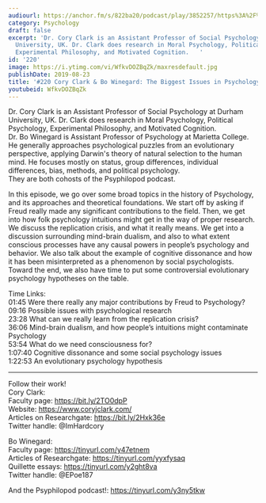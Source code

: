 ```yaml
---
audiourl: https://anchor.fm/s/822ba20/podcast/play/3852257/https%3A%2F%2Fd3ctxlq1ktw2nl.cloudfront.net%2Fproduction%2F2019-6-13%2F18715674-44100-2-6e2e88b80c0ae.m4a
category: Psychology
draft: false
excerpt: 'Dr. Cory Clark is an Assistant Professor of Social Psychology at Durham
  University, UK. Dr. Clark does research in Moral Psychology, Political Psychology,
  Experimental Philosophy, and Motivated Cognition.   '
id: '220'
image: https://i.ytimg.com/vi/WfkvDOZBqZk/maxresdefault.jpg
publishDate: 2019-08-23
title: '#220 Cory Clark & Bo Winegard: The Biggest Issues in Psychology'
youtubeid: WfkvDOZBqZk
---
```

<div class="timelinks">

Dr. Cory Clark is an Assistant Professor of Social Psychology at Durham University, UK. Dr. Clark does research in Moral Psychology, Political Psychology, Experimental Philosophy, and Motivated Cognition.   
Dr. Bo Winegard is Assistant Professor of Psychology at Marietta College. He generally approaches psychological puzzles from an evolutionary perspective, applying Darwin's theory of natural selection to the human mind. He focuses mostly on status, group differences, individual differences, bias, methods, and political psychology.   
They are both cohosts of the Psyphilopod podcast.

In this episode, we go over some broad topics in the history of Psychology, and its approaches and theoretical foundations. We start off by asking if Freud really made any significant contributions to the field. Then, we get into how folk psychology intuitions might get in the way of proper research. We discuss the replication crisis, and what it really means. We get into a discussion surrounding mind-brain dualism, and also to what extent conscious processes have any causal powers in people’s psychology and behavior. We also talk about the example of cognitive dissonance and how it has been misinterpreted as a phenomenon by social psychologists. Toward the end, we also have time to put some controversial evolutionary psychology hypotheses on the table.

Time Links:  
<time>01:45</time> Were there really any major contributions by Freud to Psychology?  
<time>09:16</time> Possible issues with psychological research  
<time>23:28</time> What can we really learn from the replication crisis?                              
<time>36:06</time> Mind-brain dualism, and how people’s intuitions might contaminate Psychology  
<time>53:54</time> What do we need consciousness for?  
<time>1:07:40</time> Cognitive dissonance and some social psychology issues    
<time>1:22:53</time> An evolutionary psychology hypothesis

---

Follow their work!  
Cory Clark:  
Faculty page: https://bit.ly/2TO0dpP  
Website: https://www.coryjclark.com/  
Articles on Researchgate: https://bit.ly/2Hxk36e  
Twitter handle: @ImHardcory

Bo Winegard:  
Faculty page: https://tinyurl.com/y47etnem  
Articles of Researchgate: https://tinyurl.com/yyxfysaq  
Quillette essays: https://tinyurl.com/y2ght8va  
Twitter handle: @EPoe187

And the Psyphilopod podcast!: https://tinyurl.com/y3ny5tkw

</div>

